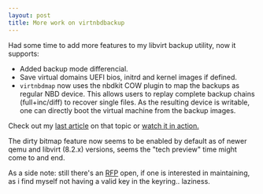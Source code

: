 ```yaml
---
layout: post
title: More work on virtnbdbackup
---
```


Had some time to add more features to my libvirt backup utility, now it
supports:

 * Added backup mode differencial.
 * Save virtual domains UEFI bios, initrd and kernel images if defined.
 * `virtnbdmap` now uses the nbdkit COW plugin to map the backups as regular
   NBD device. This allows users to replay complete backup chains
   (full+inc/diff) to recover single files. As the resulting device is
   writable, one can directly boot the virtual machine from the backup
   images.

Check out my [last article](https://abbbi.github.io/debian/) on that
topic or [watch it in action.](https://www.youtube.com/watch?v=dOE0iB-CEGM)

The dirty bitmap feature now seems to be enabled by default as of newer qemu
and libvirt (8.2.x) versions, seems the "tech preview" time might come to and
end.

As a side note: still there's an [RFP](https://bugs.debian.org/1003167) open,
if one is interested in maintaining, as i find myself not having a valid
key in the keyring.. laziness.
